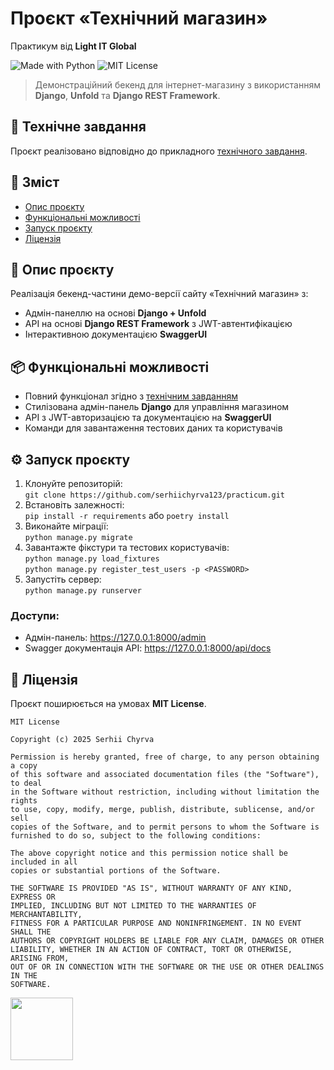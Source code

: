 # Проєкт **«Технічний магазин»**  
Практикум від **Light IT Global**

![Made with Python](https://img.shields.io/badge/Made%20with-Python-%23FFD242?logo=python&logoColor=white)
![MIT License](https://img.shields.io/badge/License-MIT-green.svg)

> Демонстраційний бекенд для інтернет-магазину з використанням **Django**, **Unfold** та **Django REST Framework**.

## 📄 Технічне завдання

Проєкт реалізовано відповідно до прикладного [технічного завдання](https://github.com/serhiichyrva123/practicum/blob/main/terms-of-reference.md).

## 📑 Зміст

- [Опис проєкту](#опис-проєкту)
- [Функціональні можливості](#функціональні-можливості)
- [Запуск проєкту](#запуск-проєкту)
- [Ліцензія](#ліцензія)

## 📌 Опис проєкту

Реалізація бекенд-частини демо-версії сайту «Технічний магазин» з:

- Адмін-панеллю на основі **Django + Unfold**
- API на основі **Django REST Framework** з JWT-автентифікацією
- Інтерактивною документацією **SwaggerUI**

## 📦 Функціональні можливості

- Повний функціонал згідно з [технічним завданням](https://github.com/serhiichyrva123/practicum/blob/main/terms-of-reference.md)
- Стилізована адмін-панель **Django** для управління магазином
- API з JWT-авторизацією та документацією на **SwaggerUI**
- Команди для завантаження тестових даних та користувачів

## ⚙️ Запуск проєкту

1. Клонуйте репозиторій: <br>```git clone https://github.com/serhiichyrva123/practicum.git```
2. Встановіть залежності: <br>```pip install -r requirements``` або ```poetry install```
3. Виконайте міграції: <br>```python manage.py migrate```
4. Завантажте фікстури та тестових користувачів: <br>```python manage.py load_fixtures```
<br>```python manage.py register_test_users -p <PASSWORD>```
5. Запустіть сервер: <br>```python manage.py runserver```

### Доступи:
* Адмін-панель: https://127.0.0.1:8000/admin
* Swagger документація API: https://127.0.0.1:8000/api/docs

## 📄 Ліцензія

Проєкт поширюється на умовах **MIT License**.

```text
MIT License

Copyright (c) 2025 Serhii Chyrva

Permission is hereby granted, free of charge, to any person obtaining a copy
of this software and associated documentation files (the "Software"), to deal
in the Software without restriction, including without limitation the rights
to use, copy, modify, merge, publish, distribute, sublicense, and/or sell
copies of the Software, and to permit persons to whom the Software is
furnished to do so, subject to the following conditions:

The above copyright notice and this permission notice shall be included in all
copies or substantial portions of the Software.

THE SOFTWARE IS PROVIDED "AS IS", WITHOUT WARRANTY OF ANY KIND, EXPRESS OR
IMPLIED, INCLUDING BUT NOT LIMITED TO THE WARRANTIES OF MERCHANTABILITY,
FITNESS FOR A PARTICULAR PURPOSE AND NONINFRINGEMENT. IN NO EVENT SHALL THE
AUTHORS OR COPYRIGHT HOLDERS BE LIABLE FOR ANY CLAIM, DAMAGES OR OTHER
LIABILITY, WHETHER IN AN ACTION OF CONTRACT, TORT OR OTHERWISE, ARISING FROM,
OUT OF OR IN CONNECTION WITH THE SOFTWARE OR THE USE OR OTHER DEALINGS IN THE
SOFTWARE.
```

[<img src="https://user-images.githubusercontent.com/89206401/168461242-884f25ce-eb67-406a-9d98-cf8d0f28cb43.png" width=100>](https://github.com/serhiichyrva123/practicum/blob/main/LICENSE)
